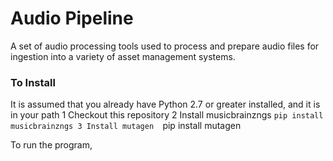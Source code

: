 # Audio Pipeline
A set of audio processing tools used to process and prepare audio files for ingestion into a variety of asset management systems.

### To Install
It is assumed that you already have Python 2.7 or greater installed, and it is in your path
 1 Checkout this repository
 2 Install musicbrainzngs   `pip install musicbrainzngs
 3 Install mutagen  `pip install mutagen
 
To run the program, 
